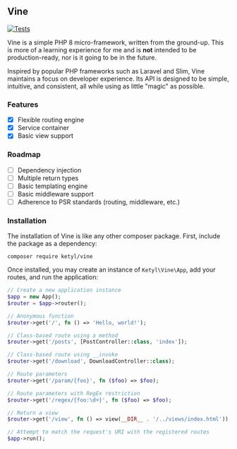 ## Vine

[![Tests](https://github.com/ketyl/vine/actions/workflows/tests.yml/badge.svg)](https://github.com/ketyl/vine/actions/workflows/tests.yml)

Vine is a simple PHP 8 micro-framework, written from the ground-up. This is more of a learning experience for me and is **not** intended to be production-ready, nor is it going to be in the future.

Inspired by popular PHP frameworks such as Laravel and Slim, Vine maintains a focus on developer experience. Its API is designed to be simple, intuitive, and consistent, all while using as little "magic" as possible.

### Features

- [x] Flexible routing engine
- [x] Service container
- [x] Basic view support

### Roadmap

- [ ] Dependency injection
- [ ] Multiple return types
- [ ] Basic templating engine
- [ ] Basic middleware support
- [ ] Adherence to PSR standards (routing, middleware, etc.)

### Installation

The installation of Vine is like any other composer package. First, include the package as a dependency:

```shell
composer require ketyl/vine
```

Once installed, you may create an instance of `Ketyl\Vine\App`, add your routes, and run the application:

```php
// Create a new application instance
$app = new App();
$router = $app->router();

// Anonymous function
$router->get('/', fn () => 'Hello, world!');

// Class-based route using a method
$router->get('/posts', [PostController::class, 'index']);

// Class-based route using __invoke
$router->get('/download', DownloadController::class);

// Route parameters
$router->get('/param/{foo}', fn ($foo) => $foo);

// Route parameters with RegEx restriction
$router->get('/regex/{foo:\d+}', fn ($foo) => $foo);

// Return a view
$router->get('/view', fn () => view(__DIR__ . '/../views/index.html'));

// Attempt to match the request's URI with the registered routes
$app->run();
```
